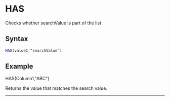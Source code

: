 # HAS

Checks whether searchValue is part of the list

## Syntax

```javascript
HAS(value1,”searchValue”)
```

## **Example**

HAS(Column1,"ABC")

Returns the value that matches the search value.

****
